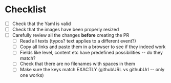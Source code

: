 # Checklist

- [ ] Check that the Yaml is valid
- [ ] Check that the images have been properly resized
- [ ] Carefully review all the changes **before** creating the PR
   - [ ] Read all texts (typos? text applies to a different event?)
   - [ ] Copy all links and paste them in a browser to see if they indeed work
   - [ ] Fields like level, content etc have predefined possibilities -- do they match?
   - [ ] Check that there are no filenames with spaces in them
   - [ ] Make sure the keys match EXACTLY (githubURL vs githubUrl -- only one works)
